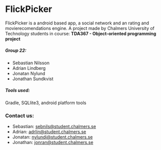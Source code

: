# FlickPicker

FlickPicker is a android based app, a social network and an rating and movierecomendations engine.
A project made by Chalmers University of Technology students in course: **TDA367 - Object-oriented programming project**

##### Group 22:
- Sebastian Nilsson
- Adrian Lindberg
- Jonatan Nylund
- Jonathan Sundkvist

##### Tools used: 
Gradle, SQLlite3, android platform tools

### Contact us:
* Sebastian: sebnils@student.chalmers.se
* Adrian: adrlin@student.chalmers.se
* Jonatan: nylundj@student.chalmers.se
* Jonathan: jonran@student.chalmers.se

